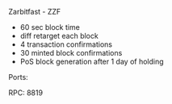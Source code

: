 
Zarbitfast - ZZF

- 60 sec block time
- diff retarget each block
- 4 transaction confirmations
- 30 minted block confirmations
- PoS block generation after 1 day of holding



Ports:

RPC:			8819
